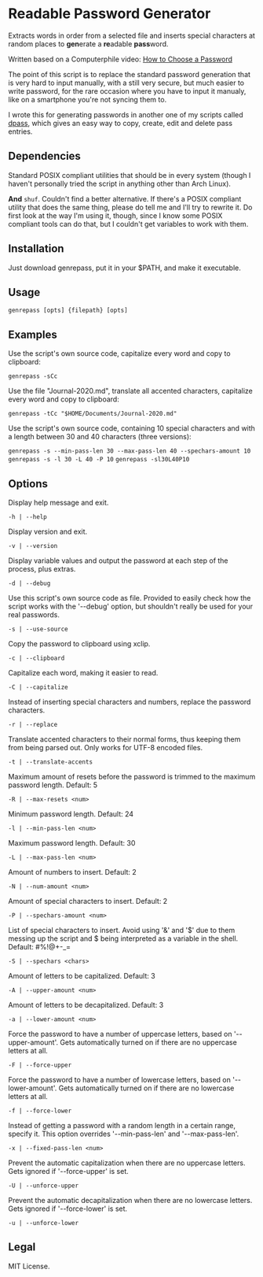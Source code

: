 # Readable Password Generator

Extracts words in order from a selected file and inserts special characters
at random places to **gen**erate a **re**adable **pass**word.

Written based on a Computerphile video:
[How to Choose a Password](https://youtu.be/3NjQ9b3pgIg)

The point of this script is to replace the standard password generation
that is very hard to input manually, with a still very secure,
but much easier to write password, for the rare occasion where you have
to input it manualy, like on a smartphone you're not syncing them to.

I wrote this for generating passwords in another one of my scripts called
[dpass](https://github.com/AlexChaplinBraz/dmenu-scripts/blob/master/dpass),
which gives an easy way to copy, create, edit and delete pass entries.

## Dependencies

Standard POSIX compliant utilities that should be in every system (though I
haven't personally tried the script in anything other than Arch Linux).

**And** `shuf`. Couldn't find a better alternative. If there's a POSIX compliant
utility that does the same thing, please do tell me and I'll try to rewrite it.
Do first look at the way I'm using it, though, since I know some POSIX
compliant tools can do that, but I couldn't get variables to work with them.

## Installation

Just download genrepass, put it in your $PATH, and make it executable.

## Usage

`genrepass [opts] {filepath} [opts]`

## Examples

Use the script's own source code, capitalize every word and copy to clipboard:

`genrepass -sCc`

Use the file "Journal-2020.md", translate all accented characters, capitalize
every word and copy to clipboard:

`genrepass -tCc "$HOME/Documents/Journal-2020.md"`

Use the script's own source code, containing 10 special characters and
with a length between 30 and 40 characters (three versions):

`genrepass -s --min-pass-len 30 --max-pass-len 40 --spechars-amount 10`
`genrepass -s -l 30 -L 40 -P 10`
`genrepass -sl30L40P10`

## Options

Display help message and exit.

`-h | --help`

Display version and exit.

`-v | --version`

Display variable values and output the password at each step of the process,
plus extras.

`-d | --debug`

Use this script's own source code as file. Provided to easily check how the
script works with the '--debug' option, but shouldn't really be used
for your real passwords.

`-s | --use-source`

Copy the password to clipboard using xclip.

`-c | --clipboard`

Capitalize each word, making it easier to read.

`-C | --capitalize`

Instead of inserting special characters and numbers, replace the password characters.

`-r | --replace`

Translate accented characters to their normal forms, thus keeping them
from being parsed out. Only works for UTF-8 encoded files.

`-t | --translate-accents`

Maximum amount of resets before the password is trimmed to the maximum
password length. Default: 5

`-R | --max-resets <num>`

Minimum password length. Default: 24

`-l | --min-pass-len <num>`

Maximum password length. Default: 30

`-L | --max-pass-len <num>`

Amount of numbers to insert. Default: 2

`-N | --num-amount <num>`

Amount of special characters to insert. Default: 2

`-P | --spechars-amount <num>`

List of special characters to insert. Avoid using '&' and '$' due to them
messing up the script and $ being interpreted as a variable in the shell.
Default: #%!@+-_=

`-S | --spechars <chars>`

Amount of letters to be capitalized. Default: 3

`-A | --upper-amount <num>`

Amount of letters to be decapitalized. Default: 3

`-a | --lower-amount <num>`

Force the password to have a number of uppercase letters,
based on '--upper-amount'. Gets automatically turned on if there
are no uppercase letters at all.

`-F | --force-upper`

Force the password to have a number of lowercase letters,
based on '--lower-amount'. Gets automatically turned on if
there are no lowercase letters at all.

`-f | --force-lower`

Instead of getting a password with a random length in a certain range,
specify it. This option overrides '--min-pass-len' and '--max-pass-len'.

`-x | --fixed-pass-len <num>`

Prevent the automatic capitalization when there are no uppercase letters.
Gets ignored if '--force-upper' is set.

`-U | --unforce-upper`

Prevent the automatic decapitalization when there are no lowercase letters.
Gets ignored if '--force-lower' is set.

`-u | --unforce-lower`

## Legal

MIT License.
